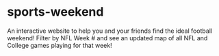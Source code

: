 # sports-weekend
An interactive website to help you and your friends find the ideal football weekend! Filter by NFL Week # and see an updated map of all NFL and College games playing for that week!

